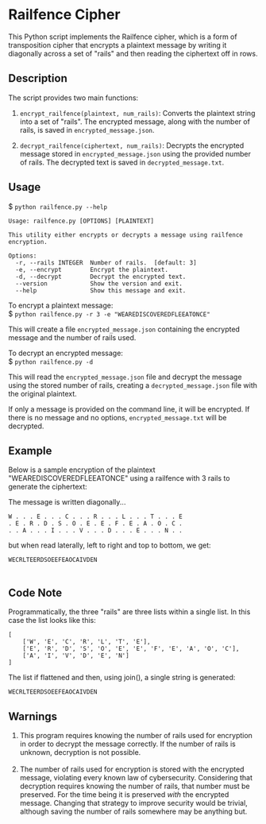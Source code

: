 # Railfence Cipher

This Python script implements the Railfence cipher, which is a form of transposition cipher that encrypts a plaintext message by writing it diagonally across a set of "rails" and then reading the ciphertext off in rows.

## Description

The script provides two main functions:

1. `encrypt_railfence(plaintext, num_rails)`: Converts the plaintext string into a set of "rails". The encrypted message, along with the number of rails, is saved in `encrypted_message.json`.

2. `decrypt_railfence(ciphertext, num_rails)`: Decrypts the encrypted message stored in `encrypted_message.json` using the provided number of rails. The decrypted text is saved in `decrypted_message.txt`.

## Usage

$ `python railfence.py --help`
```
Usage: railfence.py [OPTIONS] [PLAINTEXT]

This utility either encrypts or decrypts a message using railfence encryption.

Options:
  -r, --rails INTEGER  Number of rails.  [default: 3]
  -e, --encrypt        Encrypt the plaintext.
  -d, --decrypt        Decrypt the encrypted text.
  --version            Show the version and exit.
  --help               Show this message and exit.
```

To encrypt a plaintext message:</br>
$ `python railfence.py -r 3 -e "WEAREDISCOVEREDFLEEATONCE"`

This will create a file `encrypted_message.json` containing the encrypted message and the number of rails used.

To decrypt an encrypted message:</br>
$ `python railfence.py -d`

This will read the `encrypted_message.json` file and decrypt the message using the stored number of rails, creating a `decrypted_message.json` file with the original plaintext.

If only a message is provided on the command line, it will be encrypted. If there is no message and no options, `encrypted_message.txt` will be decrypted.

## Example

Below is a sample encryption of the plaintext "WEAREDISCOVEREDFLEEATONCE" using a railfence with 3 rails to generate the ciphertext:

The message is written diagonally...

`W . . . E . . . C . . . R . . . L . . . T . . . E`</br>
`. E . R . D . S . O . E . E . F . E . A . O . C .`</br>
`. . A . . . I . . . V . . . D . . . E . . . N . .`</br>

but when read laterally, left to right and top to bottom, we get:

`WECRLTEERDSOEEFEAOCAIVDEN`
</br></br>

## Code Note
Programmatically, the three "rails" are three lists within a single list. In this case the list looks like this:

```
[
    ['W', 'E', 'C', 'R', 'L', 'T', 'E'],
    ['E', 'R', 'D', 'S', 'O', 'E', 'E', 'F', 'E', 'A', 'O', 'C'],
    ['A', 'I', 'V', 'D', 'E', 'N']
]
```

The list if flattened and then, using join(), a single string is generated:

`WECRLTEERDSOEEFEAOCAIVDEN`

## Warnings

1. This program requires knowing the number of rails used for encryption in order to decrypt the message correctly. If the number of rails is unknown, decryption is not possible.</br></br>
2. The number of rails used for encryption is stored with the encrypted message, violating every known law of cybersecurity. Considering that decryption requires knowing the number of rails, that number must be preserved. For the time being it is preserved *with* the encrypted message. Changing that strategy to improve security would be trivial, although saving the number of rails somewhere may be anything but.
